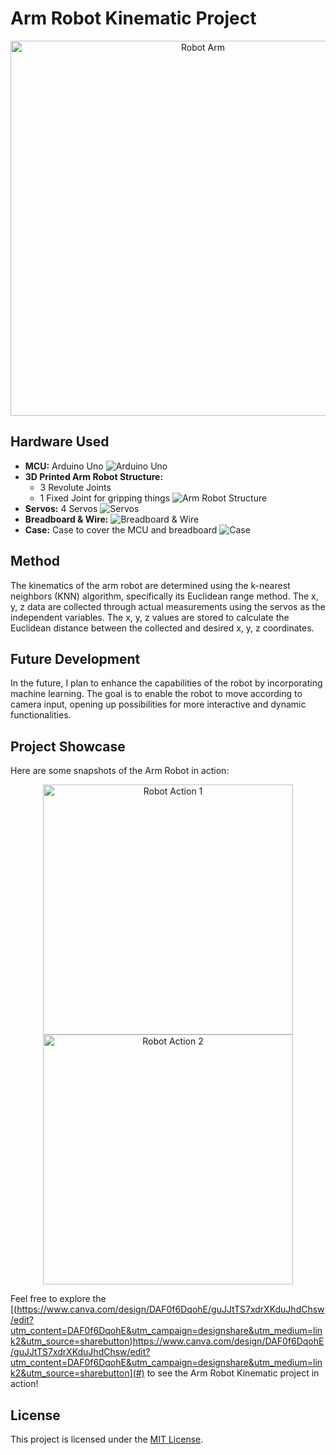 # Arm Robot Kinematic Project

<p align="center">
  <img src="images/robot_arm.jpg" alt="Robot Arm" width="600"/>
</p>

## Hardware Used
- **MCU:** Arduino Uno
  ![Arduino Uno](images/arduino_uno.jpg)
- **3D Printed Arm Robot Structure:**
  - 3 Revolute Joints
  - 1 Fixed Joint for gripping things
  ![Arm Robot Structure](images/arm_structure.jpg)
- **Servos:** 4 Servos
  ![Servos](images/servos.jpg)
- **Breadboard & Wire:**
  ![Breadboard & Wire](images/breadboard_wire.jpg)
- **Case:** Case to cover the MCU and breadboard
  ![Case](images/case.jpg)

## Method
The kinematics of the arm robot are determined using the k-nearest neighbors (KNN) algorithm, specifically its Euclidean range method. The x, y, z data are collected through actual measurements using the servos as the independent variables. The x, y, z values are stored to calculate the Euclidean distance between the collected and desired x, y, z coordinates.

## Future Development
In the future, I plan to enhance the capabilities of the robot by incorporating machine learning. The goal is to enable the robot to move according to camera input, opening up possibilities for more interactive and dynamic functionalities.

## Project Showcase
Here are some snapshots of the Arm Robot in action:

<p align="center">
  <img src="images/robot_action_1.jpg" alt="Robot Action 1" width="400"/>
  <img src="images/robot_action_2.jpg" alt="Robot Action 2" width="400"/>
</p>

Feel free to explore the [(https://www.canva.com/design/DAF0f6DqohE/guJJtTS7xdrXKduJhdChsw/edit?utm_content=DAF0f6DqohE&utm_campaign=designshare&utm_medium=link2&utm_source=sharebutton)https://www.canva.com/design/DAF0f6DqohE/guJJtTS7xdrXKduJhdChsw/edit?utm_content=DAF0f6DqohE&utm_campaign=designshare&utm_medium=link2&utm_source=sharebutton](#) to see the Arm Robot Kinematic project in action!

## License
This project is licensed under the [MIT License](LICENSE).
